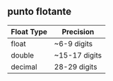
## punto flotante

|Float Type |   Precision|
|-|-|
|float    |     ~6-9 digits|
|double    |    ~15-17 digits|
|decimal   |     28-29 digits|
